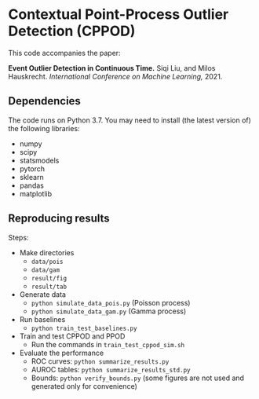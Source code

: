# Contextual Point-Process Outlier Detection (CPPOD)

This code accompanies the paper:

**Event Outlier Detection in Continuous Time.** Siqi Liu, and Milos Hauskrecht. *International Conference on Machine Learning,* 2021.

## Dependencies

The code runs on Python 3.7. You may need to install (the latest version of) the following libraries:
- numpy
- scipy
- statsmodels
- pytorch
- sklearn
- pandas
- matplotlib

## Reproducing results

Steps:
- Make directories
    - `data/pois`
    - `data/gam`
    - `result/fig`
    - `result/tab`
- Generate data
    - `python simulate_data_pois.py` (Poisson process)
    - `python simulate_data_gam.py` (Gamma process)
- Run baselines
    - `python train_test_baselines.py`
- Train and test CPPOD and PPOD
    - Run the commands in `train_test_cppod_sim.sh`
- Evaluate the performance
    - ROC curves: `python summarize_results.py`
    - AUROC tables: `python summarize_results_std.py`
    - Bounds: `python verify_bounds.py` (some figures are not used and generated only for convenience)
